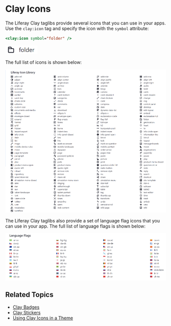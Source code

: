 # Clay Icons

The Liferay Clay taglibs provide several icons that you can use in your apps. Use the `clay:icon` tag and specify the icon with the `symbol` attribute:

```jsp
<clay:icon symbol="folder" />
```

![You can include icons in your app with the Clay taglib.](./clay-icons/images/01.png)

The full list of icons is shown below:

![The Clay taglib gives you access to several Liferay DXP icons.](./clay-icons/images/02.png)

The Liferay Clay taglibs also provide a set of language flag icons that you can  use in your app. The full list of language flags is shown below:

![You can include language flags in your apps.](./clay-icons/images/03.png)

## Related Topics

* [Clay Badges](./clay-badges.md)
* [Clay Stickers](./clay-stickers.md)
* [Using Clay Icons in a Theme](https://help.liferay.com/hc/en-us/articles/360034474532-Using-Clay-Icons-in-a-Theme)